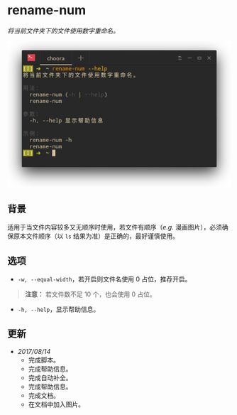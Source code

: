# rename-num

_将当前文件夹下的文件使用数字重命名。_

![rename-num](../images/rename-num.png)

## 背景

适用于当文件内容较多又无顺序时使用，若文件有顺序（_e.g._ 漫画图片），必须确保原本文件顺序（以 `ls` 结果为准）是正确的，最好谨慎使用。

## 选项

* `-w, --equal-width`，若开启则文件名使用 0 占位，推荐开启。

> **注意：** 若文件数不足 10 个，也会使用 0 占位。

* `-h, --help`，显示帮助信息。

## 更新

* _2017/08/14_
  * 完成脚本。
  * 完成帮助信息。
  * 完成自动补全。
  * 完成帮助信息。
  * 完成文档。
  * 在文档中加入图片。
